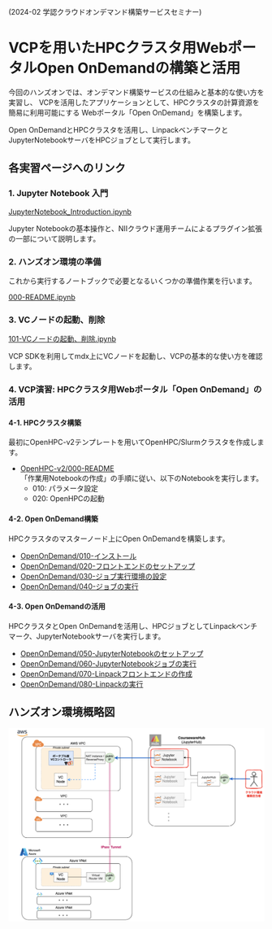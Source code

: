 (2024-02 学認クラウドオンデマンド構築サービスセミナー)

# VCPを用いたHPCクラスタ用WebポータルOpen OnDemandの構築と活用

今回のハンズオンでは、オンデマンド構築サービスの仕組みと基本的な使い方を実習し、
VCPを活用したアプリケーションとして、HPCクラスタの計算資源を簡易に利用可能にする
Webポータル「Open OnDemand」を構築します。

Open OnDemandとHPCクラスタを活用し、LinpackベンチマークとJupyterNotebookサーバをHPCジョブとして実行します。

## 各実習ページへのリンク

### 1. Jupyter Notebook 入門

[JupyterNotebook_Introduction.ipynb](./JupyterNotebook_Introduction.ipynb)

Jupyter Notebookの基本操作と、NIIクラウド運用チームによるプラグイン拡張の一部について説明します。

### 2. ハンズオン環境の準備

これから実行するノートブックで必要となるいくつかの準備作業を行います。

[000-README.ipynb](./000-README.ipynb)

### 3. VCノードの起動、削除

[101-VCノードの起動、削除.ipynb](./101-VCノードの起動、削除.ipynb)

VCP SDKを利用してmdx上にVCノードを起動し、VCPの基本的な使い方を確認します。

### 4. VCP演習: HPCクラスタ用Webポータル「Open OnDemand」の活用
 
#### 4-1. HPCクラスタ構築

最初にOpenHPC-v2テンプレートを用いてOpenHPC/Slurmクラスタを作成します。

- [OpenHPC-v2/000-README](./OpenHPC-v2/000-README.ipynb)  
  「作業用Notebookの作成」の手順に従い、以下のNotebookを実行します。
  - 010: パラメータ設定
  - 020: OpenHPCの起動

#### 4-2. Open OnDemand構築

HPCクラスタのマスターノード上にOpen OnDemandを構築します。

- [OpenOnDemand/010-インストール](OpenOnDemand/010-インストール.ipynb)
- [OpenOnDemand/020-フロントエンドのセットアップ](OpenOnDemand/020-フロントエンドのセットアップ.ipynb)
- [OpenOnDemand/030-ジョブ実行環境の設定](OpenOnDemand/030-ジョブ実行環境の設定.ipynb)
- [OpenOnDemand/040-ジョブの実行](OpenOnDemand/040-ジョブの実行.ipynb)

#### 4-3. Open OnDemandの活用

HPCクラスタとOpen OnDemandを活用し、HPCジョブとしてLinpackベンチマーク、JupyterNotebookサーバを実行します。

- [OpenOnDemand/050-JupyterNotebookのセットアップ](OpenOnDemand/050-JupyterNotebookのセットアップ.ipynb)
- [OpenOnDemand/060-JupyterNotebookジョブの実行](OpenOnDemand/060-JupyterNotebookジョブの実行.ipynb)
- [OpenOnDemand/070-Linpackフロントエンドの作成](OpenOnDemand/070-Linpackフロントエンドの作成.ipynb)
- [OpenOnDemand/080-Linpackの実行](OpenOnDemand/080-Linpackの実行.ipynb)

## ハンズオン環境概略図

![](images/000-004-handson.png)
